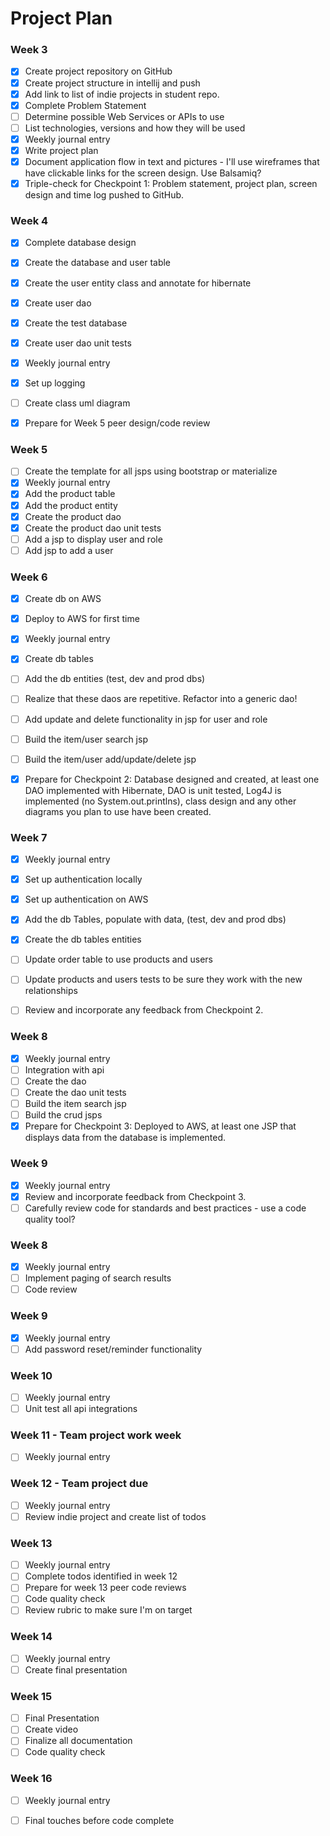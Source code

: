 # Project Plan

### Week 3
- [x] Create project repository on GitHub
- [x] Create project structure in intellij and push
- [x] Add link to list of indie projects in student repo.
- [x] Complete Problem Statement
- [ ] Determine possible Web Services or APIs to use
- [ ] List technologies, versions and how they will be used
- [x] Weekly journal entry
- [x] Write project plan
- [x] Document application flow in text and pictures - I'll use wireframes that have clickable links for the screen design. Use Balsamiq? 
- [x] Triple-check for Checkpoint 1: Problem statement, project plan, screen design and time log pushed to GitHub. 

### Week 4
- [x] Complete database design
- [x] Create the database and user table
- [x] Create the user entity class and annotate for hibernate
- [x] Create user dao
- [x] Create the test database
- [x] Create user dao unit tests
- [x] Weekly journal entry
- [x] Set up logging
- [ ] Create class uml diagram
- [x] Prepare for Week 5 peer design/code review


### Week 5

- [ ] Create the template for all jsps using bootstrap or materialize
- [x] Weekly journal entry
- [x] Add the product table
- [x] Add the product entity
- [x] Create the product dao
- [x] Create the product dao unit tests
- [ ] Add a jsp to display user and role
- [ ] Add jsp to add a user

### Week 6

- [x] Create db on AWS
- [x] Deploy to AWS for first time
- [x] Weekly journal entry
- [x] Create db tables
- [ ] Add the db entities (test, dev and prod dbs)
- [ ] Realize that these daos are repetitive. Refactor into a generic dao!
- [ ] Add update and delete functionality in jsp for user and role
- [ ] Build the item/user search jsp
- [ ] Build the item/user add/update/delete jsp
- [x] Prepare for Checkpoint 2: Database designed and created, at least one DAO implemented with Hibernate, DAO is unit tested, Log4J is implemented (no System.out.printlns), class design and any other diagrams you plan to use have been created. 


### Week 7

- [x] Weekly journal entry
- [x] Set up authentication locally
- [x] Set up authentication on AWS
- [x] Add the db Tables, populate with data, (test, dev and prod dbs)
- [x] Create the db tables entities
- [ ] Update order table to use products and users
- [ ] Update products and users tests to be sure they work with the new relationships
- [ ] Review and incorporate any feedback from Checkpoint 2.


### Week 8

- [x] Weekly journal entry
- [ ] Integration with api
- [ ] Create the dao
- [ ] Create the dao unit tests
- [ ] Build the item search jsp
- [ ] Build the crud jsps
- [x] Prepare for Checkpoint 3: Deployed to AWS, at least one JSP that displays data from the database is implemented. 

### Week 9
- [x] Weekly journal entry
- [x] Review and incorporate feedback from Checkpoint 3.
- [ ] Carefully review code for standards and best practices - use a code quality tool? 

### Week 8
- [x] Weekly journal entry
- [ ] Implement paging of search results
- [ ] Code review

### Week 9
- [x] Weekly journal entry
- [ ] Add password reset/reminder functionality

### Week 10
- [ ] Weekly journal entry
- [ ] Unit test all api integrations

### Week 11 - Team project work week
- [ ] Weekly journal entry

### Week 12 - Team project due
- [ ] Weekly journal entry
- [ ] Review indie project and create list of todos

### Week 13
- [ ] Weekly journal entry
- [ ] Complete todos identified in week 12
- [ ] Prepare for week 13 peer code reviews
- [ ] Code quality check
- [ ] Review rubric to make sure I'm on target

### Week 14
- [ ] Weekly journal entry
- [ ] Create final presentation

### Week 15
- [ ] Final Presentation
- [ ] Create video
- [ ] Finalize all documentation
- [ ] Code quality check

### Week 16
- [ ] Weekly journal entry
- [ ] Final touches before code complete






